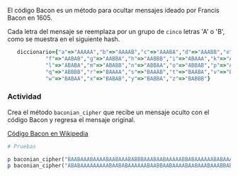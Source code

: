 El código Bacon es un método para ocultar mensajes ideado por Francis Bacon en 1605.

Cada letra del mensaje se reemplaza por un grupo de `cinco` letras 'A' o 'B', como se muestra en el siguiente hash.
```ruby
   diccionario={"a"=>"AAAAA","b"=>"AAAAB","c"=>"AAABA","d"=>"AAABB","e"=>"AABAA",
            "f"=>"AABAB","g"=>"AABBA","h"=>"AABBB","i"=>"ABAAA","k"=>"ABAAB",
            "l"=>"ABABA","m"=>"ABABB","n"=>"ABBAA","o"=>"ABBAB","p"=>"ABBBA",
            "q"=>"ABBBB","r"=>"BAAAA","s"=>"BAAAB","t"=>"BAABA","v"=>"BAABB",
            "w"=>"BABAA","x"=>"BABAB","y"=>"BABBA","z"=>"BABBB"}
```
### Actividad
Crea el método `baconian_cipher` que recibe un mensaje oculto con el código Bacon y regresa el mensaje original.

[Código Bacon en Wikipedia](http://es.wikipedia.org/wiki/C%C3%B3digo_Bacon)

```ruby
# Pruebas

p baconian_cipher("BAABAAABAAAABAABAAABABBBAAABAABAAAAABBABAAAAAABABAAAAAABAAABAAABAABAAAABBAAAAABAABBAB") == "teesperoalascinco"
p baconian_cipher("ABABAAAAAAAAABAABABAAAAAABAABBAABAAAABAABAAABAAABBABBABBAAABBAABABAAAAAABAABAAAB") == "laclaveesdostres"
```
